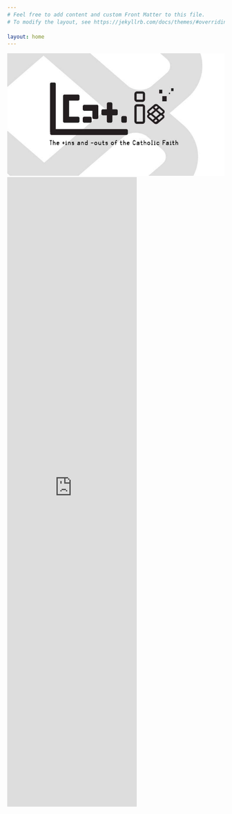 ```yaml
---
# Feel free to add content and custom Front Matter to this file.
# To modify the layout, see https://jekyllrb.com/docs/themes/#overriding-theme-defaults

layout: home
---
```

<img src="/assets/43645104_10218054864869117_62951086549368832_n.jpg">
<iframe src="https://docs.google.com/forms/d/e/1FAIpQLSdCIS9X2PeNKNU4XW98Krisa8ha4VpInIR9Y2GBJtPu_R6UwQ/viewform?embedded=true" width="auto" height="1454" frameborder="0" marginheight="0" marginwidth="0">Loading...</iframe>